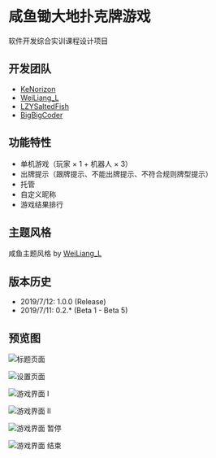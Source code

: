 咸鱼锄大地扑克牌游戏
===
软件开发综合实训课程设计项目

## 开发团队
- [KeNorizon](https://github.com/KeNorizon)
- [WeiLiang_L](https://github.com/weiliana)
- [LZYSaltedFish](https://github.com/LZYSaltedFish)
- [BigBigCoder](https://github.com/bigbigcoder)

## 功能特性
- 单机游戏（玩家 × 1 + 机器人 × 3）
- 出牌提示（跟牌提示、不能出牌提示、不符合规则牌型提示）
- 托管
- 自定义昵称
- 游戏结果排行

## 主题风格
咸鱼主题风格 by [WeiLiang_L](https://github.com/weiliana)

## 版本历史
- 2019/7/12: 1.0.0 (Release)
- 2019/7/11: 0.2.* (Beta 1 - Beta 5)

## 预览图
![标题页面](https://user-images.githubusercontent.com/32296555/61137303-d80b3000-a4f7-11e9-9a40-8544d9e4187f.png)

![设置页面](https://user-images.githubusercontent.com/32296555/61137339-e8230f80-a4f7-11e9-86be-dbf78aa7ed4a.png)

![游戏界面 I](https://user-images.githubusercontent.com/32296555/61137626-713a4680-a4f8-11e9-9544-aaba6746196e.png)

![游戏界面 II](https://user-images.githubusercontent.com/32296555/61137652-7f886280-a4f8-11e9-9e17-7a3bdba2990a.png)

![游戏界面 暂停](https://user-images.githubusercontent.com/32296555/61137678-8fa04200-a4f8-11e9-8b32-c868ee07a976.png)

![游戏界面 结束](https://user-images.githubusercontent.com/32296555/61137702-99c24080-a4f8-11e9-9bcf-79dc6fa917e5.png)
